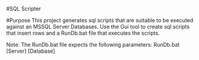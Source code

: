 #SQL Scripter

#Purpose
This project generates sql scripts that are suitable to be executed against an MSSQL Server Databases.
Use the Gui tool to create sql scripts that insert rows and a RunDb.bat file that executes the scripts.

Note: The RunDb.bat file expects the following parameters: RunDb.bat [Server] [Database]

